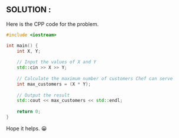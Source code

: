 ## SOLUTION :
Here is the CPP code for the problem.

```cpp
#include <iostream>

int main() {
    int X, Y;
    
    // Input the values of X and Y
    std::cin >> X >> Y;
    
    // Calculate the maximum number of customers Chef can serve
    int max_customers = (X * Y); 
    
    // Output the result
    std::cout << max_customers << std::endl;
    
    return 0;
}

```
Hope it helps. 😀
